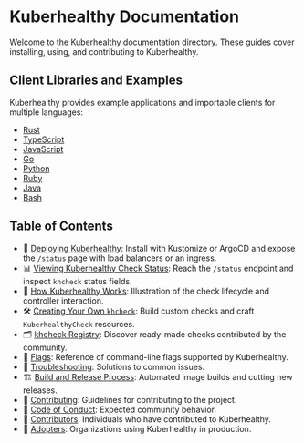 # Kuberhealthy Documentation

Welcome to the Kuberhealthy documentation directory. These guides cover installing, using, and contributing to Kuberhealthy.

## Client Libraries and Examples

Kuberhealthy provides example applications and importable clients for multiple languages:

- [Rust](https://github.com/kuberhealthy/rust)
- [TypeScript](https://github.com/kuberhealthy/typescript)
- [JavaScript](https://github.com/kuberhealthy/javascript)
- [Go](https://github.com/kuberhealthy/go)
- [Python](https://github.com/kuberhealthy/python)
- [Ruby](https://github.com/kuberhealthy/ruby)
- [Java](https://github.com/kuberhealthy/java)
- [Bash](https://github.com/kuberhealthy/bash)

## Table of Contents

- 🚀 [Deploying Kuberhealthy](deployingKuberhealthy.md): Install with Kustomize or ArgoCD and expose the `/status` page with load balancers or an ingress.
- 📊 [Viewing Kuberhealthy Check Status](checkStatus.md): Reach the `/status` endpoint and inspect `khcheck` status fields.
- 🧠 [How Kuberhealthy Works](howItWorks.md): Illustration of the check lifecycle and controller interaction.
- 🛠️ [Creating Your Own `khcheck`](CHECK_CREATION.md): Build custom checks and craft `KuberhealthyCheck` resources.
- 🗂️ [khcheck Registry](CHECKS_REGISTRY.md): Discover ready-made checks contributed by the community.
- 🚩 [Flags](FLAGS.md): Reference of command-line flags supported by Kuberhealthy.
- 🐞 [Troubleshooting](TROUBLESHOOTING.md): Solutions to common issues.
- 🏗️ [Build and Release Process](buildAndRelease.md): Automated image builds and cutting new releases.
- 🤝 [Contributing](CONTRIBUTING.md): Guidelines for contributing to the project.
- 📜 [Code of Conduct](CODE_OF_CONDUCT.md): Expected community behavior.
- 👥 [Contributors](CONTRIBUTORS.md): Individuals who have contributed to Kuberhealthy.
- 🏢 [Adopters](ADOPTERS.md): Organizations using Kuberhealthy in production.
